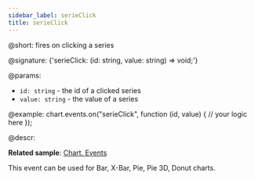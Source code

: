 ```yaml
---
sidebar_label: serieClick
title: serieClick
---          
```


@short: fires on clicking a series

@signature: {'serieClick: (id: string, value: string) => void;'}

@params:
- `id: string` - the id of a clicked series
- `value: string` - the value of a series

@example:
chart.events.on("serieClick", function (id, value) {
    // your logic here
});

@descr: 

**Related sample**: [Chart. Events](https://snippet.dhtmlx.com/a1b9yfwo)

This event can be used for Bar, X-Bar, Pie, Pie 3D, Donut charts.
